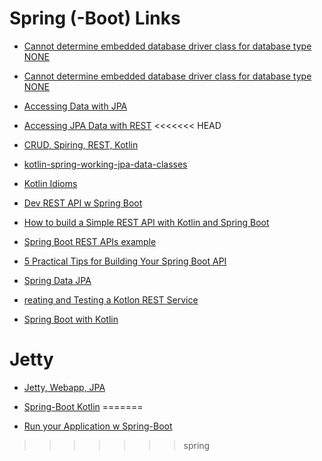 # Spring (-Boot) Links

* [Cannot determine embedded database driver class for database type NONE](http://www.journaldev.com/13830/spring-boot-cannot-determine-embedded-database-driver-class-for-database-type-none)
* [Cannot determine embedded database driver class for database type NONE](http://www.concretepage.com/forum/thread?qid=509)
* [Accessing Data with JPA](https://spring.io/guides/gs/accessing-data-jpa/)
* [Accessing JPA Data with REST](https://spring.io/guides/gs/accessing-data-rest/)
<<<<<<< HEAD
* [CRUD, Spiring, REST, Kotlin](https://blog.codecentric.de/en/2017/04/crud-operations-spring-rest-resources-kotlin/)


* [kotlin-spring-working-jpa-data-classes](https://blog.codecentric.de/en/2017/06/kotlin-spring-working-jpa-data-classes/)
* [Kotlin Idioms](https://kotlinlang.org/docs/reference/idioms.html)
* [Dev REST API w Spring Boot](https://dzone.com/articles/development-of-a-rest-api-in-spring-boot-framework)
* [How to build a Simple REST API with Kotlin and Spring Boot](https://scotch.io/@grahamcox82/how-to-build-a-simple-rest-api-with-kotlin-and-spring-boot)
* [Spring Boot REST APIs example](https://github.com/rkaneko/spring-boot-rest-api-example)
* [5 Practical Tips for Building Your Spring Boot API](https://stormpath.com/blog/5-practical-tips-for-building-your-spring-boot-api)
* [Spring Data JPA](http://javabeat.net/spring-data-jpa/)
* [reating and Testing a Kotlon REST Service](https://medium.com/@crsandeep/creating-and-testing-a-kotlin-restful-web-services-using-spring-boot-1a11aeda279e)
* [Spring Boot with Kotlin](https://spring.io/blog/2016/02/15/developing-spring-boot-applications-with-kotlin)

# Jetty
* [Jetty, Webapp, JPA](https://github.com/civic/example-jetty-webapp-jpa/blob/master/pom.xml)
* [Spring-Boot Kotlin](http://www.baeldung.com/spring-boot-kotlin)
=======

* [Run your Application w Spring-Boot](https://docs.spring.io/spring-boot/docs/current/reference/html/using-boot-running-your-application.html)
>>>>>>> spring
